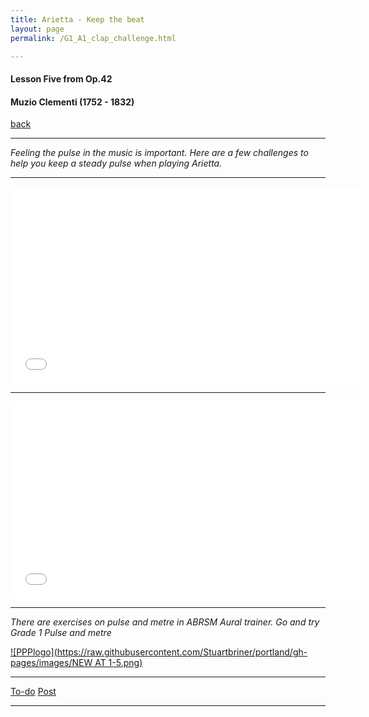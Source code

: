 ```yaml
---
title: Arietta - Keep the beat
layout: page
permalink: /G1_A1_clap_challenge.html

---
```



#### Lesson Five from Op.42

#### Muzio Clementi (1752 - 1832)

[back](G1_A1_pathway2)

***

*Feeling the pulse in the music is important. Here are a few challenges to help you keep a steady pulse when playing Arietta.*

***

<iframe width="560" height="315" src="//www.youtube.com/embed/jlVzJmxg3c8?controls=0&amp;showinfo=0" frameborder="0" allowfullscreen></iframe>

***

<iframe width="560" height="315" src="//www.youtube.com/embed/u4vZS7M8YiE?controls=0&amp;showinfo=0" frameborder="0" allowfullscreen></iframe>

***

*There are exercises on pulse and metre in ABRSM Aural trainer. Go and try Grade 1 Pulse and metre*

[![PPPlogo](https://raw.githubusercontent.com/Stuartbriner/portland/gh-pages/images/NEW AT 1-5.png)](https://itunes.apple.com/gb/app/abrsm-aural-trainer-grades-1-5/id491907493?mt=8)

***
[To-do](todo)
[Post](post)
***